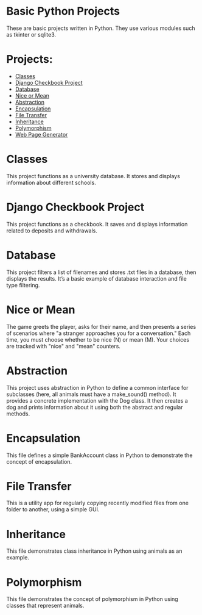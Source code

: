 # Basic Python Projects
These are basic projects written in Python. They use various modules such as tkinter or sqlite3.

# Projects:
* [Classes](https://github.com/bradleysundberg/Basic-Python-Projects/tree/main/Classes)
* [Django Checkbook Project](https://github.com/bradleysundberg/Basic-Python-Projects/tree/main/Django_Checkbook_Project/BlueBirdBanking)
* [Database](https://github.com/bradleysundberg/Basic-Python-Projects/blob/main/Database.py)
* [Nice or Mean](https://github.com/bradleysundberg/Basic-Python-Projects/blob/main/Nice%20or%20Mean.py)
* [Abstraction](https://github.com/bradleysundberg/Basic-Python-Projects/blob/main/abstraction.py)
* [Encapsulation](https://github.com/bradleysundberg/Basic-Python-Projects/blob/main/encapsulation.py)
* [File Transfer](https://github.com/bradleysundberg/Basic-Python-Projects/blob/main/file_transfer4.py)
* [Inheritance](https://github.com/bradleysundberg/Basic-Python-Projects/blob/main/inheritance.py)
* [Polymorphism](https://github.com/bradleysundberg/Basic-Python-Projects/blob/main/polymorphism.py)
* [Web Page Generator](https://github.com/bradleysundberg/Basic-Python-Projects/blob/main/web_page_generator2.py)

# Classes
This project functions as a university database. It stores and displays information about different schools.

# Django Checkbook Project
This project functions as a checkbook. It saves and displays information related to deposits and withdrawals.

# Database
This project filters a list of filenames and stores .txt files in a database, then displays the results. It’s a basic example of database interaction and file type filtering.

# Nice or Mean
The game greets the player, asks for their name, and then presents a series of scenarios where "a stranger approaches you for a conversation." Each time, you must choose whether to be nice (N) or mean (M). Your choices are tracked with "nice" and "mean" counters.

# Abstraction
This project uses abstraction in Python to define a common interface for subclasses (here, all animals must have a make_sound() method). It provides a concrete implementation with the Dog class. It then creates a dog and prints information about it using both the abstract and regular methods.

# Encapsulation
This file defines a simple BankAccount class in Python to demonstrate the concept of encapsulation.

# File Transfer
This is a utility app for regularly copying recently modified files from one folder to another, using a simple GUI.

# Inheritance
This file demonstrates class inheritance in Python using animals as an example.

# Polymorphism
This file demonstrates the concept of polymorphism in Python using classes that represent animals.
